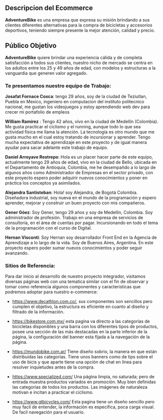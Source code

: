 ## Descripcion del Ecommerce
**AdventureBike** es una empresa que expresa su misión brindando a sus clientes diferentes alternativas para la compra de bicicletas y accesorios deportivos, teniendo siempre presente la mejor atención, calidad y precio. 

## Público Objetivo
**AdventureBike** quiere brindar una experiencia cálida y de completa satisfacción a todos sus clientes, nuestro nicho de mercado se centra en los adultos entre los 25 y 49 años de edad, con modelos y estructuras 
a la vanguardia que generen valor agregado.

### Te presentamos nuestro equipo de Trabajo:

**Josafat Fornace Coxca**: tengo 29 años, soy de la ciudad de Teziutlan, Puebla en Mexico, ingeniero en computacion del instituto politecnico nacional, me gustan los videojuegos y estoy aprendiendo web dev para crecer mi portafolio de empleos

**William Ramírez** : Tengo 42 años, vivo en la ciudad de Medellín (Colombia). Me gusta practicar el ciclismo y el running, aunque todo lo que sea actividad física me llama la atención. La tecnología es otro mundo que me gusta mucho en el cual estoy tratando de incursionar y aprender. Tengo mucha expectativa de aprendizaje en este proyecto y de igual manera ayudar para sacar adelante este trabajo de equipo.

**Daniel Arroyave Restrepo**: Hola es un placer hacer parte de este equipo, actualmente tengo 29 años de edad, vivo en la ciudad de Bello, ubicada en el Departamento de Antioquia, Colombia, me he desempañdo a lo largo de algunos años como Administrador de Empresas en el sector privado, con este proyecto espero poder adquirir nuevos conocimientos y poner en práctica los conceptos ya asimilados. 

**Alejandra Santisteban**: Hola! soy Alejandra, de Bogotá Colombia. Diseñadora industrial, soy nueva en el mundo de la programación y espero aprender, mejorar y construir un buen proyecto con mis compañeros. 

**Gener Góez**: Soy Gener, tengo 29 años y  soy de Medellín, Colombia. Soy administrador de profesión. Trabajo en una empresa de servicios de consultoría, en el área de cuentas por pagar. Incursionando en todo el tema de la programación con el curso de Digital.

**Hernan Visconti**: Soy Hernan soy desarrollador Front End en la Agencia de Aprendizaje a lo largo de la vida. Soy de Buenos Aires, Argentina. En este proyecto espero poder sumar nuevos conocimientos y poder seguir avanzando.

### Sitios de Referencia:
Para dar inicio al desarrollo de nuestro proyecto integrador, visitamos diversas páginas web con una tematica similar con el fin de observar y tomar como referencia algunos componentes y caracteristicas que podremos adoptar para nuestro e-commerce:

- https://www.decathlon.com.co/, sus componentes son sencillos pero cumplen el objetivo, la estructura es 
eficiente en cuanto al diseño y filtrado de la información. 

- https://bikestore.com.mx/ esta pagina va directo a las categorías de bicicletas disponibles y una barra con los diferentes tipos de productos, posee una sección de las más destacadas en la parte inferior de la página, la configuración del banner esta fijada a la navegación de la página.

- https://mundobike.com.ar/ Tiene diseño sobrio, la manera en que están distribuidas las categorías. Tiene unos banners como de tips sobre el uso de bicis y que aparte tiene una opción de chat en línea para resolver inquietudes antes de la compra.

- https://www.specialized.com/ Una página limpia, no saturada; pero de entrada muestra productos variados en promoción. Muy bien definidas las categorías de todos los productos. Las imágenes de naturaleza motivan e incitan a practicar el ciclismo.

- https://www.gtbicycles.com/ Esta pagina tiene un diseño sencillo pero muy facil de entender, la información es especifica, poca carga visual. De facil navegación para el usuario.
